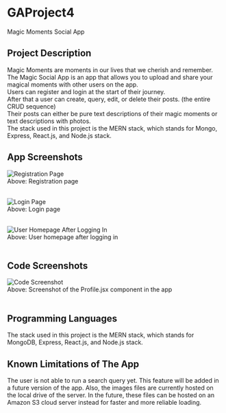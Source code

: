 # GAProject4
Magic Moments Social App

## Project Description

Magic Moments are moments in our lives that we cherish and remember.<br/>
The Magic Social App is an app that allows you to upload and share your magical moments with other users on the app.<br/>
Users can register and login at the start of their journey.<br/>
After that a user can create, query, edit, or delete their posts. (the entire CRUD sequence)<br/>
Their posts can either be pure text descriptions of their magic moments or text descriptions with photos.<br/>
The stack used in this project is the MERN stack, which stands for Mongo, Express, React.js, and Node.js stack.<br/>

## App Screenshots

![Registration Page](https://i.ibb.co/smfDkMp/pj4-screenie-register.jpg) <br />
Above: Registration page
<br /> <br />




![Login Page](https://i.ibb.co/jVX7QBT/pj4-screenie-login.jpg) <br />
Above: Login page
<br /> <br />

   

![User Homepage After Logging In](https://i.ibb.co/crtQpsp/pj4-screenie1.jpg) <br />
Above: User homepage after logging in 
<br /> <br />



## Code Screenshots

![Code Screenshot](https://i.ibb.co/kH8smxR/pj4-screenie-codes.jpg) <br />
Above: Screenshot of the Profile.jsx component in the app
<br /> <br />



## Programming Languages

The stack used in this project is the MERN stack, which stands for MongoDB, Express, React.js, and Node.js stack.

## Known Limitations of The App

The user is not able to run a search query yet. This feature will be added in a future version of the app. Also, the images files are currently hosted on the local drive of the server. In the future, these files can be hosted on an Amazon S3 cloud server instead for faster and more reliable loading.
 
